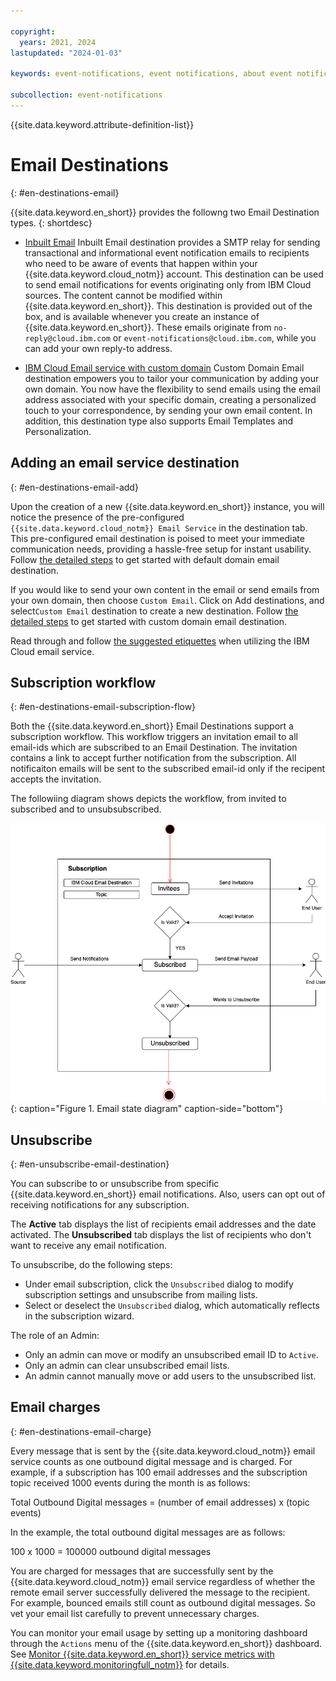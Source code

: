 ```yaml
---

copyright:
  years: 2021, 2024
lastupdated: "2024-01-03"

keywords: event-notifications, event notifications, about event notifications, destinations, email

subcollection: event-notifications
---
```


{{site.data.keyword.attribute-definition-list}}

# Email Destinations
{: #en-destinations-email}

{{site.data.keyword.en_short}} provides the followng two Email Destination types.
{: shortdesc}


- [Inbuilt Email](/docs/event-notifications?topic=event-notifications-en-destinations-email)
Inbuilt Email destination provides a SMTP relay for sending transactional and informational event notification emails to recipients who need to be aware of events that happen within your {{site.data.keyword.cloud_notm}} account. This destination can be used to send email notifications for events originating only from IBM Cloud sources.  The content cannot be modified within {{site.data.keyword.en_short}}. This destination is provided out of the box, and is available whenever you create an instance of {{site.data.keyword.en_short}}. These emails originate from `no-reply@cloud.ibm.com` or `event-notifications@cloud.ibm.com`, while you can add your own reply-to address. 

- [IBM Cloud Email service with custom domain](/docs/event-notifications?topic=event-notifications-en-destinations-custom-email)
Custom Domain Email destination empowers you to tailor your communication by adding your own domain. You now have the flexibility to send emails using the email address associated with your specific domain, creating a personalized touch to your correspondence, by sending your own email content. In addition, this destination type also supports Email Templates and Personalization. 


## Adding an email service destination
{: #en-destinations-email-add}

Upon the creation of a new {{site.data.keyword.en_short}} instance, you will notice the presence of the  pre-configured `{{site.data.keyword.cloud_notm}} Email Service` in the destination tab. This pre-configured email destination is poised to meet your immediate communication needs, providing a hassle-free setup for instant usability. Follow [the detailed steps](/docs/event-notifications?topic=event-notifications-en-destination-email-destination-default) to get started with default domain email destination.

If you would like to send your own content in the email or send emails from your own domain, then choose `Custom Email`. Click on  Add destinations, and select`Custom Email` destination to create a new destination. Follow [the detailed steps](/docs/event-notifications?topic=event-notifications-en-destinations-custom-domain) to get started with custom domain email destination.

Read through and follow [the suggested etiquettes](/docs/event-notifications?topic=event-notifications-en-email-bestpractices) when utilizing the IBM Cloud email service.

## Subscription workflow
{: #en-destinations-email-subscription-flow}

Both the {{site.data.keyword.en_short}} Email Destinations support a subscription workflow. This workflow triggers an invitation email to all email-ids which are subscribed to an Email Destination. The invitation contains a link to accept further notification from the subscription. All notificaiton emails will be sent to the subscribed email-id only if the recipent accepts the invitation.  

The followiing diagram shows depicts the workflow, from invited to subscribed and to unsubsubscribed.

![Email state-diagram](images/en-email-state-diagram.png "Email state diagram"){: caption="Figure 1. Email state diagram" caption-side="bottom"}


## Unsubscribe
{: #en-unsubscribe-email-destination}

You can subscribe to or unsubscribe from specific {{site.data.keyword.en_short}} email notifications. Also, users can opt out of receiving notifications for any subscription.

The **Active** tab displays the list of recipients email addresses and the date activated. The **Unsubscribed** tab displays the list of recipients who don't want to receive any email notification.

To unsubscribe, do the following steps:
- Under email subscription, click the `Unsubscribed` dialog to modify subscription settings and unsubscribe from mailing lists.
- Select or deselect the `Unsubscribed` dialog, which automatically reflects in the subscription wizard.

The role of an Admin:
- Only an admin can move or modify an unsubscribed email ID to `Active`.
- Only an admin can clear unsubscribed email lists.
- An admin cannot manually move or add users to the unsubscribed list.

## Email charges
{: #en-destinations-email-charge}

Every message that is sent by the {{site.data.keyword.cloud_notm}} email service counts as one outbound digital message and is charged. For example, if a subscription has 100 email addresses and the subscription topic received 1000 events during the month is as follows:

Total Outbound Digital messages = (number of email addresses) x (topic events)

In the example, the total outbound digital messages are as follows:

100 x 1000 = 100000 outbound digital messages

You are charged for messages that are successfully sent by the {{site.data.keyword.cloud_notm}} email service regardless of whether the remote email server successfully delivered the message to the recipient. For example, bounced emails still count as outbound digital messages. So vet your email list carefully to prevent unnecessary charges.

You can monitor your email usage by setting up a monitoring dashboard through the `Actions` menu of the {{site.data.keyword.en_short}} dashboard. See [Monitor {{site.data.keyword.en_short}} service metrics with {{site.data.keyword.monitoringfull_notm}}](/docs/event-notifications?topic=event-notifications-en-monitoring#en-monitoring) for details.
